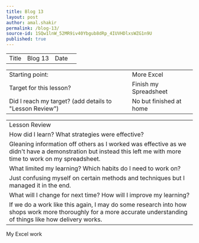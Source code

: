 ```yaml
---
title: Blog 13
layout: post
author: amal.shakir
permalink: /blog-13/
source-id: 1SQw1lnW_52MR9iv40Ybgub8dRp_4IUVHDlxsWZG1n9U
published: true
---
```

<table>
  <tr>
    <td>Title</td>
    <td>Blog 13</td>
    <td>Date</td>
    <td></td>
  </tr>
</table>


<table>
  <tr>
    <td>Starting point:</td>
    <td>More Excel</td>
  </tr>
  <tr>
    <td>Target for this lesson?</td>
    <td>Finish my Spreadsheet</td>
  </tr>
  <tr>
    <td>Did I reach my target? 
(add details to "Lesson Review")</td>
    <td>No but finished at home</td>
  </tr>
</table>


<table>
  <tr>
    <td>Lesson Review</td>
  </tr>
  <tr>
    <td>How did I learn? What strategies were effective? </td>
  </tr>
  <tr>
    <td>Gleaning information off others as I worked was effective as we didn't have a demonstration but instead this left me with more time to work on my spreadsheet.</td>
  </tr>
  <tr>
    <td>What limited my learning? Which habits do I need to work on? </td>
  </tr>
  <tr>
    <td>Just confusing myself on certain methods and techniques but I managed it in the end.</td>
  </tr>
  <tr>
    <td>What will I change for next time? How will I improve my learning?</td>
  </tr>
  <tr>
    <td>If we do a work like this again, I may do some research into how shops work more thoroughly for a more accurate understanding of things like how delivery works.</td>
  </tr>
</table>


My Excel work

